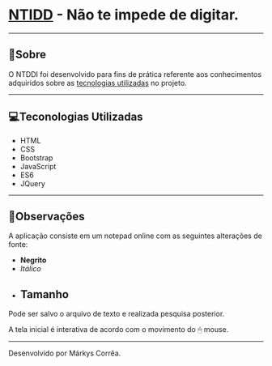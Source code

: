 # [NTIDD](https://markyscorrea.github.io/ntidd/) - Não te impede de digitar.

---

## 🔖Sobre

O NTDDI foi desenvolvido para fins de prática referente aos conhecimentos adquiridos sobre as [tecnologias utilizadas](#-tecnologias-utilizadas) no projeto.

---

## 💻Teconologias Utilizadas

- HTML
- CSS
- Bootstrap
- JavaScript
- ES6
- JQuery

---

## 🔎Observações

A aplicação consiste em um notepad online com as seguintes alterações de fonte:
- <b>Negrito</b>
- <i>Itálico</i>
- ## Tamanho

Pode ser salvo o arquivo de texto e realizada pesquisa posterior.

A tela inicial é interativa de acordo com o movimento do 🖱 mouse.

---

Desenvolvido por Márkys Corrêa.